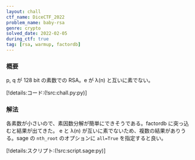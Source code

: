 ```yaml
---
layout: chall
ctf_name: DiceCTF_2022
problem_name: baby-rsa
genre: crypto
solved_date: 2022-02-05
during_ctf: true
tag: [rsa, warmup, factordb]
---
```


### 概要

p, q が 128 bit の素数での RSA。e が λ(n) と互いに素でない。

[!details:コード:(!src:chall.py:py)]

### 解法

各素数が小さいので、素因数分解が簡単にできそうである。factordb に突っ込むと結果が出てきた。
e と λ(n) が互いに素でないため、複数の結果がありうる。sage の `nth_root` のオプションに `all=True` を指定すると良い。

[!details:スクリプト:(!src:script.sage:py)]
